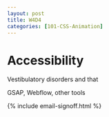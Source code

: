 ```yaml
---
layout: post
title: W4D4
categories: [101-CSS-Animation]
---
```


# Accessibility

Vestibulatory disorders and that

GSAP, Webflow, other tools


{% include email-signoff.html %}
